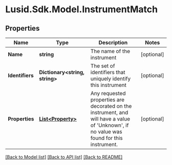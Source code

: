# Lusid.Sdk.Model.InstrumentMatch
## Properties

Name | Type | Description | Notes
------------ | ------------- | ------------- | -------------
**Name** | **string** | The name of the instrument | [optional] 
**Identifiers** | **Dictionary&lt;string, string&gt;** | The set of identifiers that uniquely identify this instrument | [optional] 
**Properties** | [**List&lt;Property&gt;**](Property.md) | Any requested properties are decorated on the instrument, and will have a value of  &#39;Unknown&#39;, if no value was found for this instrument. | [optional] 

[[Back to Model list]](../README.md#documentation-for-models) [[Back to API list]](../README.md#documentation-for-api-endpoints) [[Back to README]](../README.md)


